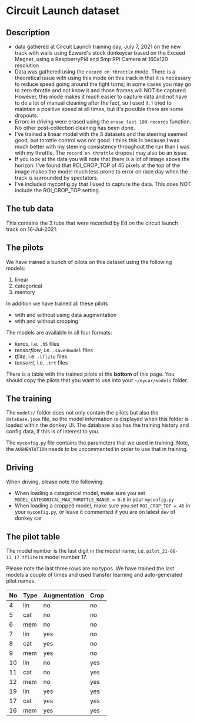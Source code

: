# Circuit Launch dataset

## Description

- data gathered at Circuit Launch training day, July 7, 2021 on the new track with walls using Ezward's stock donkeycar based on the Exceed Magnet, using a RaspberryPi4 and 5mp RPi Camera at 160x120 resolution
- Data was gathered using the `record on throttle` mode.  There is a theoretical issue with using this mode on this track in that it is necessary to reduce speed going around the tight turns; in some cases you may go to zero throttle and not know it and those frames will NOT be captured.  However, this mode makes it much easier to capture data and not have to do a lot of manual cleaning after the fact, so I used it.  I tried to maintain a positive speed at all times, but it's possible there are some dropouts.
- Errors in driving were erased using the `erase last 100 records` function.  No other post-collection cleaning has been done.
- I've trained a linear model with the 3 datasets and the steering seemed good, but throttle control was not good. I think this is because I was much better with my steering consistency throughout the run than I was with my throttle.  The `record on throttle` dropout may also be an issue.
- If you look at the data you will note that there is a lot of image above the horizon.  I've found that ROI_CROP_TOP of 45 pixels at the top of the image makes the model much less prone to error on race day when the track is surrounded by spectators.
- I've included myconfig.py that I used to capture the data.  This does NOT include the ROI_CROP_TOP setting.

## The tub data
This contains the 3 tubs that were recorded by Ed on the circuit launch 
track on 16-Jul-2021.

## The pilots
We have trained a bunch of pilots on this dataset using the following models:

1) linear
2) categorical
3) memory

In addition we have trained all these pilots

* with and without using data augmentation
* with and without cropping

The models are available in all four formats:
* _keras_, i.e. `.h5` files
* _tensorflow_, i.e. `.savedmodel` files
* _tflite_, i.e. `.tflite` files
* _tensorrt_, i.e. `.trt` files

There is a table with the trained pilots at the **bottom** of this page. You 
should copy the pilots that you want to use into your `~/mycar/models` folder.

## The training
The `models/` folder does not only contain the pilots but also the 
`database.json` file, so the model information is displayed when this folder is 
loaded within the donkey UI. The database also has the training history and 
config data, if this is of interest to you. 

The `myconfig.py` file contains the parameters that we used in training. 
Note, the `AUGMENTATION` needs to be uncommented in order to use that in 
training.

## Driving 
When driving, please note the following:
* When loading a categorical model, make sure you set 
  `MODEL_CATEGORICAL_MAX_THROTTLE_RANGE = 0.8` in your `myconfig.py`
* When loading a cropped model, make sure you set `ROI_CROP_TOP = 45` in 
  your `myconfig.py`, or leave it commented if you are on latest `dev` of 
  donkey car

## The pilot table

The model number is the last digit in the model name, i.e. 
`pilot_21-08-13_17.tflite` is model number 17.

Please note the last three rows are no typos. We have trained the last 
models a couple of times and used transfer learning and auto-generated pilot 
names.

No | Type | Augmentation | Crop
---| --- | --- | ---
4  | lin  | no | no
5  | cat  | no | no
6  | mem  | no | no
7  | lin  | yes | no
8  | cat  | yes| no
9  | mem  | yes | no
10  | lin  | no | yes
11  | cat  | no | yes
12  | mem  | no | yes
19  | lin  | yes | yes
17  | cat  | yes | yes
16  | mem  | yes | yes


